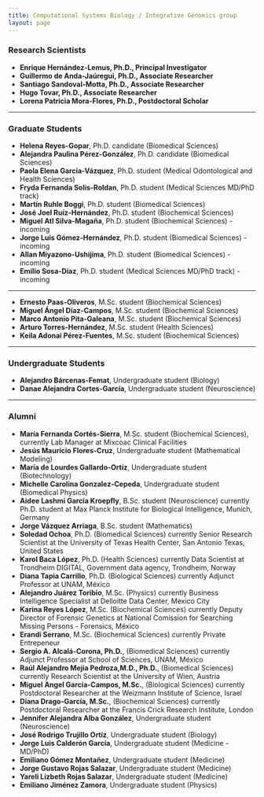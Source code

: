 ```yaml
---
title: Computational Systems Biology / Integrative Genomics group
layout: page
---
```

### Research Scientists

* __Enrique Hernández-Lemus, Ph.D., Principal Investigator__
* __Guillermo de Anda-Jaúregui, Ph.D., Associate Researcher__
* __Santiago Sandoval-Motta, Ph.D., Associate Researcher__
* __Hugo Tovar, Ph.D., Associate Researcher__
* __Lorena Patricia Mora-Flores, Ph.D., Postdoctoral Scholar__

---
### Graduate Students
 
* __Helena Reyes-Gopar__, Ph.D. candidate (Biomedical Sciences)
* __Alejandra Paulina Pérez-González__, Ph.D. candidate (Biomedical Sciences)
* __Paola Elena García-Vázquez__, Ph.D. student (Medical Odontological and Health Sciences)
* __Fryda Fernanda Solis-Roldan__, Ph.D. student (Medical Sciences MD/PhD track)
* __Martín Ruhle Boggi__, Ph.D. student (Biomedical Sciences)
* __José Joel Ruíz-Hernández__, Ph.D. student (Biochemical Sciences)
* __Miguel Atl Silva-Magaña__, Ph.D. student (Biochemical Sciences) -incoming
* __Jorge Luis Gómez-Hernández__, Ph.D. student (Biomedical Sciences) -incoming
* __Allan Miyazono-Ushijima__, Ph.D. student (Biomedical Sciences) -incoming
* __Emilio Sosa-Díaz__, Ph.D. student (Medical Sciences MD/PhD track) -incoming

---

* __Ernesto Paas-Oliveros__, M.Sc. student (Biochemical Sciences)
* __Miguel Ángel Díaz-Campos__, M.Sc. student (Biochemical Sciences)
* __Marco Antonio Pita-Galeana__, M.Sc. student (Biochemical Sciences)
* __Arturo Torres-Hernández__, M.Sc. student (Health Sciences)
* __Keila Adonai Pérez-Fuentes__, M.Sc. student (Biochemical Sciences)

---

### Undergraduate Students
* __Alejandro Bárcenas-Femat__, Undergraduate student (Biology)
* __Danae Alejandra Cortes-García__, Undergraduate student (Neuroscience)


---
### Alumni
* __María Fernanda Cortés-Sierra__, M.Sc. student (Biochemical Sciences), currently Lab Manager at Mixcoac Clinical Facilities
* __Jesús Mauricio Flores-Cruz__, Undergraduate student (Mathematical Modeling)
* __María de Lourdes Gallardo-Ortíz__, Undergraduate student (Biotechnology)
* __Michelle Carolina Gonzalez-Cepeda__, Undergraduate student (Biomedical Physics)
* __Aidee Lashmi García Kroepfly__, B.Sc. student (Neuroscience) currently Ph.D. student at Max Planck Institute for Biological Intelligence, Munich, Germany
* __Jorge Vázquez Arriaga__, B.Sc. student (Mathematics)
* __Soledad Ochoa__, Ph.D. (Biomedical Sciences) currently Senior Research Scientist at the University of Texas Health Center, San Antonio Texas, United States
* __Karol Baca López__, Ph.D. (Health Sciences) currently Data Scientist at Trondheim DIGITAL, Government data agency, Trondheim, Norway
* __Diana Tapia Carrillo__, Ph.D. (Biological Sciences) currently Adjunct Professor at UNAM, México
* __Alejandro Juárez Toribio__, M.Sc. (Physics) currently Business Intelligence Specialist at Delloitte Data Center, Mexico City
* __Karina Reyes López__, M.Sc. (Biochemical Sciences) currently Deputy Director of Forensic Genetics at National Comission for Searching Missing Persons - Forensics, México
* __Erandi Serrano__, M.Sc. (Biochemical Sciences) currently Private Entrepeneur
* __Sergio A. Alcalá-Corona, Ph.D.__, (Biomedical Sciences) currently Adjunct Professor at School of Sciences, UNAM, México
* __Raúl Alejandro Mejía Pedroza,M.D., Ph.D.__, (Biomedical Sciences) currently Research Scientist at the University of Wien, Austria
* __Miguel Angel García-Campos, M.Sc.__, (Biological Sciences) currently Postdoctoral Researcher at the Weizmann Institute of Science, Israel
* __Diana Drago-García, M.Sc.__, (Biochemical Sciences) currently Postdoctoral Researcher at the Francis Crick Research Institute, London
* __Jennifer Alejandra Alba González__, Undergraduate student (Neuroscience)
* __José Rodrigo Trujillo Ortíz__, Undergraduate student (Biology)
*  __Jorge Luis Calderón García__, Undergraduate student (Medicine - MD/PhD)
* __Emiliano Gómez Montañez__, Undergraduate student (Medicine)
* __Jorge Gustavo Rojas Salazar__, Undergraduate student (Medicine)
* __Yareli Lizbeth Rojas Salazar__, Undergraduate student (Medicine)
* __Emiliano Jiménez Zamora__, Undergraduate student (Physics)



